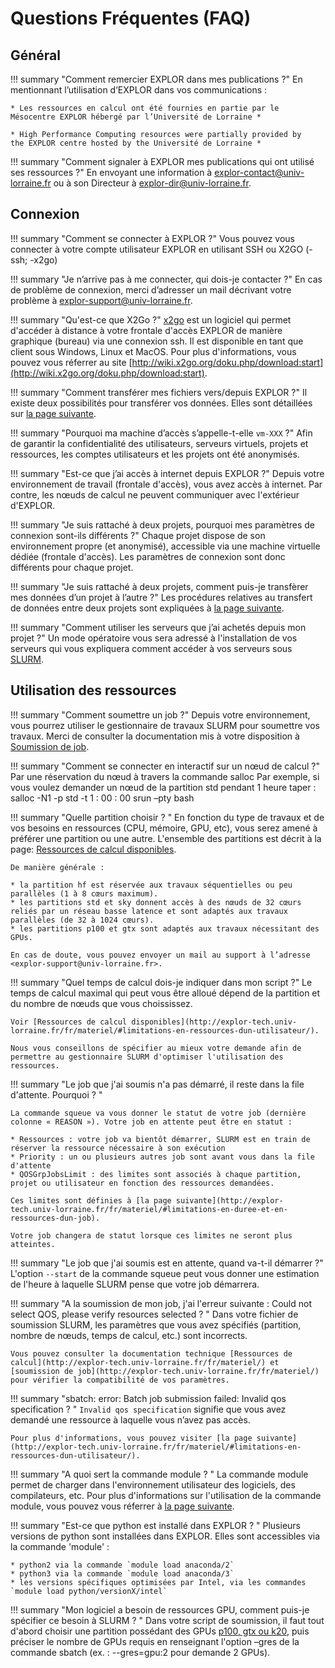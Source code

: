 # Questions Fréquentes (FAQ)

## Général

!!! summary "Comment remercier EXPLOR dans mes publications ?"
    En mentionnant l’utilisation d’EXPLOR dans vos communications :
    
    * Les ressources en calcul ont été fournies en partie par le Mésocentre EXPLOR hébergé par l’Université de Lorraine *
    
    * High Performance Computing resources were partially provided by the EXPLOR centre hosted by the Université de Lorraine *

!!! summary "Comment signaler à EXPLOR mes publications qui ont utilisé ses ressources ?"
    En envoyant une information à <explor-contact@univ-lorraine.fr> ou à son Directeur à <explor-dir@univ-lorraine.fr>.

## Connexion

!!! summary "Comment se connecter à EXPLOR ?"
    Vous pouvez vous connecter à votre compte utilisateur EXPLOR en utilisant SSH ou X2GO
    (-ssh; -x2go)

!!! summary "Je n’arrive pas à me connecter, qui dois-je contacter ?"
    En cas de problème de connexion, merci d’adresser un mail décrivant votre problème à <explor-support@univ-lorraine.fr>.

!!! summary "Qu'est-ce que X2Go ?"
    [x2go](graphique.md) est un logiciel qui permet d'accéder à distance à votre frontale d'accès EXPLOR de manière graphique (bureau) via une connexion ssh. Il est disponible en tant que client sous Windows, Linux et MacOS. Pour plus d'informations, vous pouvez vous réferrer au site [http://wiki.x2go.org/doku.php/download:start](http://wiki.x2go.org/doku.php/download:start).

!!! summary "Comment transférer mes fichiers vers/depuis EXPLOR ?"
    Il existe deux possibilités pour transférer vos données. Elles sont détaillées sur [la page suivante](transfert.md).

!!! summary "Pourquoi ma machine d’accès s’appelle-t-elle `vm-XXX` ?"
    Afin de garantir la confidentialité des utilisateurs, serveurs virtuels, projets et ressources, les comptes utilisateurs et les projets ont été anonymisés.

!!! summary "Est-ce que j’ai accès à internet depuis EXPLOR ?"
    Depuis votre environnement de travail (frontale d'accès), vous avez accès à internet. Par contre, les nœuds de calcul ne peuvent communiquer avec l'extérieur d'EXPLOR.

!!! summary "Je suis rattaché à deux projets, pourquoi mes paramètres de connexion sont-ils différents ?"
    Chaque projet dispose de son environnement propre (et anonymisé), accessible via une machine virtuelle dédiée (frontale d'accès). Les paramètres de connexion sont donc différents pour chaque projet.

!!! summary "Je suis rattaché à deux projets, comment puis-je transfèrer mes données d’un projet à l’autre ?"
    Les procédures relatives au transfert de données entre deux projets sont expliquées à [la page suivante](transfert.md).


!!! summary "Comment utiliser les serveurs que j’ai achetés depuis mon projet ?"
    Un mode opératoire vous sera adressé à l'installation de vos serveurs qui vous expliquera comment accéder à vos serveurs sous [SLURM](https://slurm.schedmd.com/).

## Utilisation des ressources
!!! summary "Comment soumettre un job ?"
    Depuis votre environnement, vous pourrez utiliser le gestionnaire de travaux SLURM pour soumettre vos travaux.
    Merci de consulter la documentation mis à votre disposition à [Soumission de job](http://explor-tech.univ-lorraine.fr/fr/slurm/). 

!!! summary "Comment se connecter en interactif sur un nœud de calcul ?"
    Par une réservation du nœud à travers la commande salloc
    Par exemple, si vous voulez demander un nœud de la partition std pendant 1 heure taper : 
    salloc -N1 -p std -t 1 : 00 : 00 srun –pty bash

!!! summary "Quelle partition choisir ? "
    En fonction du type de travaux et de vos besoins en ressources (CPU, mémoire, GPU, etc), vous serez amené à préférer une partition ou une autre.
    L'ensemble des partitions est décrit à la page: [Ressources de calcul disponibles](materiel.md).

    De manière générale : 

    * la partition hf est réservée aux travaux séquentielles ou peu parallèles (1 à 8 cœurs maximum). 
    * les partitions std et sky donnent accès à des nœuds de 32 cœurs reliés par un réseau basse latence et sont adaptés aux travaux parallèles (de 32 à 1024 cœurs). 
    * les partitions p100 et gtx sont adaptés aux travaux nécessitant des GPUs.

    En cas de doute, vous pouvez envoyer un mail au support à l’adresse <explor-support@univ-lorraine.fr>.
 
!!! summary "Quel temps de calcul dois-je indiquer dans mon script ?"
    Le temps de calcul maximal qui peut vous être alloué dépend de la partition et du nombre de nœuds que vous choississez. 

    Voir [Ressources de calcul disponibles](http://explor-tech.univ-lorraine.fr/fr/materiel/#limitations-en-ressources-dun-utilisateur/). 

    Nous vous conseillons de spécifier au mieux votre demande afin de permettre au gestionnaire SLURM d'optimiser l'utilisation des ressources.

!!! summary "Le job que j'ai soumis n'a pas démarré, il reste dans la file d'attente. Pourquoi ? "
 
    La commande squeue va vous donner le statut de votre job (dernière colonne « REASON »). Votre job en attente peut être en statut :

    * Ressources : votre job va bientôt démarrer, SLURM est en train de réserver la ressource nécessaire à son exécution
    * Priority : un ou plusieurs autres job sont avant vous dans la file d'attente
    * QOSGrpJobsLimit : des limites sont associés à chaque partition, projet ou utilisateur en fonction des ressources demandées. 

    Ces limites sont définies à [la page suivante](http://explor-tech.univ-lorraine.fr/fr/materiel/#limitations-en-duree-et-en-ressources-dun-job). 

    Votre job changera de statut lorsque ces limites ne seront plus atteintes.

!!! summary "Le job que j'ai soumis est en attente, quand va-t-il démarrer ?"
    L'option ```--start``` de la commande squeue peut vous donner une estimation de l'heure à laquelle SLURM pense que votre job démarrera.

!!! summary "A la soumission de mon job, j'ai l'erreur suivante : Could not select QOS, please verify resources selected ? "
    Dans votre fichier de soumission SLURM, les paramètres que vous avez spécifiés (partition, nombre de nœuds, temps de calcul, etc.) sont incorrects. 

    Vous pouvez consulter la documentation technique [Ressources de calcul](http://explor-tech.univ-lorraine.fr/fr/materiel/) et [soumission de job](http://explor-tech.univ-lorraine.fr/fr/materiel/) pour vérifier la compatibilité de vos paramètres.

!!! summary "sbatch: error: Batch job submission failed: Invalid qos specification ? "
    `Invalid qos specification` signifie que vous avez demandé une ressource à laquelle vous n’avez pas accès. 

    Pour plus d'informations, vous pouvez visiter [la page suivante](http://explor-tech.univ-lorraine.fr/fr/materiel/#limitations-en-ressources-dun-utilisateur/).

!!! summary "A quoi sert la commande module ? "
    La commande module permet de charger dans l'environnement utilisateur des logiciels, des compilateurs, etc. Pour plus d'informations sur l'utilisation de la commande module, vous pouvez vous réferrer à [la page suivante](http://explor-tech.univ-lorraine.fr/fr/module/). 

!!! summary "Est-ce que python est installé dans EXPLOR ? "
    Plusieurs versions de python sont installées dans EXPLOR. Elles sont accessibles via la commande 'module' :

    * python2 via la commande `module load anaconda/2`
    * python3 via la commande `module load anaconda/3`
    * les versions spécifiques optimisées par Intel, via les commandes `module load python/versionX/intel`

!!! summary "Mon logiciel a besoin de ressources GPU, comment puis-je spécifier ce besoin à SLURM ? "
    Dans votre script de soumission, il faut tout d'abord choisir une partition possédant des GPUs [p100, gtx ou k20](http://explor-tech.univ-lorraine.fr/fr/materiel/), puis préciser le nombre de GPUs requis en renseignant l'option –gres de la commande sbatch (ex. : --gres=gpu:2 pour demande 2 GPUs).

